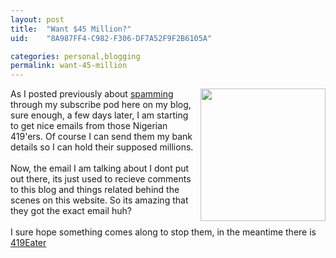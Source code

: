 ```yaml
---
layout: post
title:  "Want $45 Million?"
uid:	"8A987FF4-C982-F306-DF7A52F9F2B6105A"

categories: personal,blogging
permalink: want-45-million
---
```

<p><img src="/UserFiles/Image/spam.jpg" alt="" width="200" height="212" align="right" />As I posted previously about <a href="/blog/index.cfm/2006/4/29/Spam-Spam-Spam-and-Spam">spamming</a> through my subscribe pod here on my blog, sure enough, a few days later, I am starting to get nice emails from those Nigerian 419'ers. Of course I can send them my bank details so I can hold their supposed millions.<br /><br />Now, the email I am talking about I dont put out there, its just used to recieve comments to this blog and things related behind the scenes on this website. So its amazing that they got the exact email huh?<br /><br />I sure hope something comes along to stop them, in the meantime there is <a onclick="javascript:urchinTracker ('/outgoing/419Eater');" href="http://www.419eater.com/" target="_blank">419Eater</a></p>